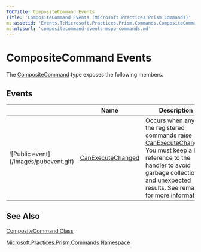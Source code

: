 ```yaml
---
TOCTitle: CompositeCommand Events
Title: 'CompositeCommand Events (Microsoft.Practices.Prism.Commands)'
ms:assetid: 'Events.T:Microsoft.Practices.Prism.Commands.CompositeCommand'
ms:mtpsurl: 'compositecommand-events-mspp-commands.md'
---
```


# CompositeCommand Events

The [CompositeCommand](https://msdn.microsoft.com/library/microsoft.practices.prism.commands.compositecommand) type exposes the following members.

## Events


<table>

<thead>
<tr class="header">
<th> </th>
<th>Name</th>
<th>Description</th>
</tr>
</thead>
<tbody>
<tr class="odd">
<td>![Public event](/images/pubevent.gif)</td>
<td><a href="https://msdn.microsoft.com/library/microsoft.practices.prism.commands.compositecommand.canexecutechanged">CanExecuteChanged</a></td>
<td><div class="summary">
Occurs when any of the registered commands raise <a href="http://msdn.microsoft.com/en-us/library/ms523106">CanExecuteChanged</a>. You must keep a hard reference to the handler to avoid garbage collection and unexpected results. See remarks for more information.
</div></td>
</tr>
</tbody>
</table>

## See Also
[CompositeCommand Class](https://msdn.microsoft.com/library/microsoft.practices.prism.commands.compositecommand)

[Microsoft.Practices.Prism.Commands Namespace](https://msdn.microsoft.com/library/microsoft.practices.prism.commands)
